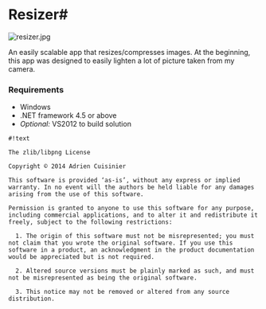 # Resizer#

![resizer.jpg](https://bitbucket.org/repo/dA9j4A/images/984797492-resizer.jpg)

An easily scalable app that resizes/compresses images. At the beginning, this app was designed to easily lighten a lot of picture taken from my camera.

### Requirements ###

* Windows
* .NET framework 4.5 or above
* *Optional:* VS2012 to build solution


```
#!text

The zlib/libpng License

Copyright © 2014 Adrien Cuisinier

This software is provided ‘as-is’, without any express or implied warranty. In no event will the authors be held liable for any damages arising from the use of this software.

Permission is granted to anyone to use this software for any purpose, including commercial applications, and to alter it and redistribute it freely, subject to the following restrictions:

  1. The origin of this software must not be misrepresented; you must not claim that you wrote the original software. If you use this software in a product, an acknowledgment in the product documentation would be appreciated but is not required.

  2. Altered source versions must be plainly marked as such, and must not be misrepresented as being the original software.

  3. This notice may not be removed or altered from any source distribution.
```